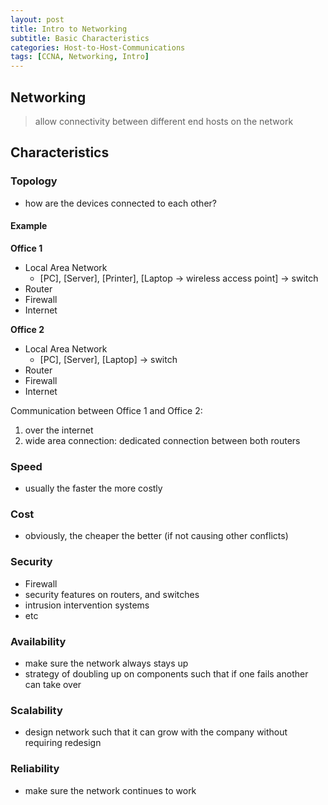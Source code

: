 ```yaml
--- 
layout: post 
title: Intro to Networking
subtitle: Basic Characteristics
categories: Host-to-Host-Communications
tags: [CCNA, Networking, Intro]
---
```


## Networking

> allow connectivity between different end hosts on the network

## Characteristics

### Topology

- how are the devices connected to each other?

#### Example

**Office 1**

- Local Area Network
    - [PC], [Server], [Printer], [Laptop -> wireless access point] -> switch
- Router
- Firewall
- Internet

**Office 2**

- Local Area Network
    - [PC], [Server], [Laptop] -> switch
- Router
- Firewall
- Internet

Communication between Office 1 and Office 2:
1. over the internet
2. wide area connection: dedicated connection between both routers

### Speed

- usually the faster the more costly

### Cost

- obviously, the cheaper the better (if not causing other conflicts)

### Security

- Firewall
- security features on routers, and switches
- intrusion intervention systems
- etc

### Availability

- make sure the network always stays up
- strategy of doubling up on components such that if one fails another can take over

### Scalability

- design network such that it can grow with the company without requiring redesign

### Reliability

- make sure the network continues to work